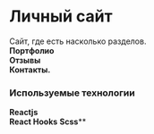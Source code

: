 # Личный сайт

Сайт, где есть насколько разделов.  
**Портфолио**  
**Отзывы**  
**Контакты.**  

### Используемые технологии

**Reactjs**  
**React Hooks**
**Scss****










